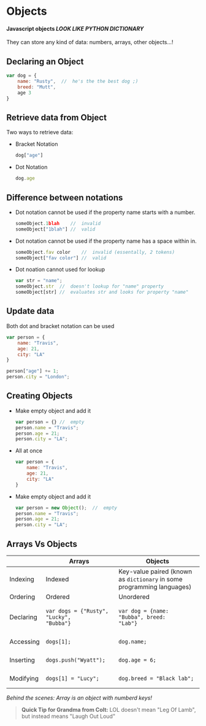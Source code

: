 # Objects
#### Javascript objects *LOOK LIKE PYTHON DICTIONARY*
They can store any kind of data: numbers, arrays, other objects...!

## Declaring an Object
````js
var dog = {
    name: "Rusty",  //  he's the the best dog ;)
    breed: "Mutt",
    age 3
}
````

## Retrieve data from Object
Two ways to retrieve data:
- Bracket Notation
    ````js
    dog["age"]
    ````
- Dot Notation
    ````js
    dog.age
    ````

## Difference between notations
- Dot notation cannot be used if the property name starts with a number.
    ```js
    someObject.1blah    //  invalid
    someObject["1blah"] //  valid
    ```
- Dot notation cannot be used if the property name has a space within in.
    ```js
    someObject.fav color    //  invalid (essentally, 2 tokens)
    someObject["fav color"] //  valid
    ```
- Dot noation cannot used for lookup
    ````js
    var str = "name";
    someObject.str  //  doesn't lookup for "name" property
    someObject[str] //  evaluates str and looks for property "name"
    ````

## Update data
Both dot and bracket notation can be used
````js
var person = {
    name: "Travis",
    age: 21,
    city: "LA"
}

person["age"] += 1;
person.city = "London";
````

## Creating Objects
- Make empty object and add it
    ````js
    var person = {} //  empty
    person.name = "Travis";
    person.age = 21;
    person.city = "LA";
    ````
- All at once
    ````js
    var person = {
        name: "Travis",
        age: 21,
        city: "LA"
    }
    ````
- Make empty object and add it
    ````js
    var person = new Object();  //  empty
    person.name = "Travis";
    person.age = 21;
    person.city = "LA";
    ````

## Arrays Vs Objects
|   |   Arrays |    Objects |
|   --- |   ---    |   ---    |
|   Indexing    |   Indexed |   Key-value paired (known as ```dictionary``` in some programming languages)    |
|   Ordering    |   Ordered |   Unordered   |
|   Declaring   |   <pre><code class="js">var dogs = {"Rusty", "Lucky", "Bubba"}</code></pre>   |   <pre><code class="js">var dog = {name: "Bubba", breed: "Lab"}</code></pre> 
|   Accessing   |   <pre><code class="js">dogs[1];</code></pre>     |  <pre><code class="js">dog.name;</code></pre>     |
|   Inserting   |    <pre><code class="js">dogs.push("Wyatt");</code></pre>     |   <pre><code class="js">dog.age = 6;</code></pre>     |
|   Modifying   |   <pre><code class="js">dogs[1] = "Lucy";</code></pre>    |   <pre><code class="js">dog.breed = "Black lab";</code></pre>     |

<!-- Array code:
````js
var dogs = {"Rusty", "Lucky", "Bubba"}
dogs[1];
dogs.push("Wyatt");
dogs[1] = "Lucy";
````    

Object code:
````js
var dog = {
    name: "Bubba",
    breed: "Lab"
}
dog.name;
dog.age = 6;
dog.breed = "Black lab";
```` -->


*Behind the scenes:  Array is an object with numberd keys!*

> **Quick Tip for Grandma from Colt:**
> LOL doesn't mean "Leg Of Lamb", but instead means "Laugh Out Loud"

